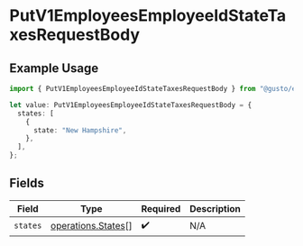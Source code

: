 # PutV1EmployeesEmployeeIdStateTaxesRequestBody

## Example Usage

```typescript
import { PutV1EmployeesEmployeeIdStateTaxesRequestBody } from "@gusto/embedded-api/models/operations/putv1employeesemployeeidstatetaxes.js";

let value: PutV1EmployeesEmployeeIdStateTaxesRequestBody = {
  states: [
    {
      state: "New Hampshire",
    },
  ],
};
```

## Fields

| Field                                                    | Type                                                     | Required                                                 | Description                                              |
| -------------------------------------------------------- | -------------------------------------------------------- | -------------------------------------------------------- | -------------------------------------------------------- |
| `states`                                                 | [operations.States](../../models/operations/states.md)[] | :heavy_check_mark:                                       | N/A                                                      |